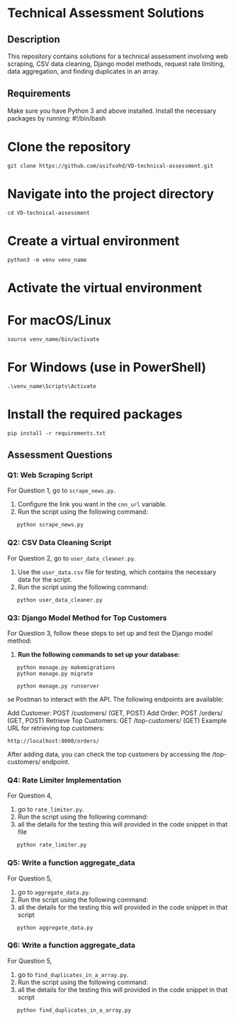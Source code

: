 # Technical Assessment Solutions

## Description

This repository contains solutions for a technical assessment involving web scraping, CSV data cleaning, Django model methods, request rate limiting, data aggregation, and finding duplicates in an array.

## Requirements

Make sure you have Python 3 and above installed. Install the necessary packages by running:
#!/bin/bash

# Clone the repository
```
git clone https://github.com/asifxohd/VD-technical-assessment.git

```
# Navigate into the project directory
```
cd VD-technical-assessment
```

# Create a virtual environment
```
python3 -m venv venv_name
```

# Activate the virtual environment
# For macOS/Linux
```
source venv_name/bin/activate
```

# For Windows (use in PowerShell)
```
.\venv_name\Scripts\Activate
```

# Install the required packages
```
pip install -r requirements.txt
```

## Assessment Questions

### Q1: Web Scraping Script

For Question 1, go to `scrape_news.py`.

1. Configure the link you want in the `cnn_url` variable.
2. Run the script using the following command:

```
   python scrape_news.py
```

### Q2: CSV Data Cleaning Script

For Question 2, go to `user_data_cleaner.py`.

1. Use the `user_data.csv` file for testing, which contains the necessary data for the script.
2. Run the script using the following command:

```
   python user_data_cleaner.py
```



### Q3: Django Model Method for Top Customers

For Question 3, follow these steps to set up and test the Django model method:

1. **Run the following commands to set up your database:**

```
   python manage.py makemigrations
   python manage.py migrate
```
```
   python manage.py runserver
```
se Postman to interact with the API. The following endpoints are available:

Add Customer: POST /customers/ (GET, POST)
Add Order: POST /orders/ (GET, POST)
Retrieve Top Customers: GET /top-customers/ (GET)
Example URL for retrieving top customers:
```
http://localhost:8000/orders/
```

After adding data, you can check the top customers by accessing the /top-customers/ endpoint.


### Q4: Rate Limiter Implementation

For Question 4,
1. go to `rate_limiter.py`.
2. Run the script using the following command:
3. all the details for the testing this will provided in the code snippet in that file 

```
   python rate_limiter.py
```

### Q5: Write a function aggregate_data

For Question 5,
1. go to `aggregate_data.py`.
2. Run the script using the following command:
3. all the details for the testing this will provided in the code snippet in that script 

```
   python aggregate_data.py
```

### Q6: Write a function aggregate_data

For Question 5,
1. go to `find_duplicates_in_a_array.py`.
2. Run the script using the following command:
3. all the details for the testing this will provided in the code snippet in that script 

```
   python find_duplicates_in_a_array.py
```




